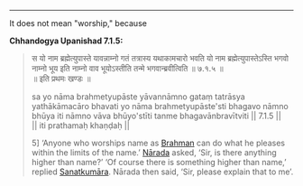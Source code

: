 


---

It does not mean "worship," because

**Chhandogya Upanishad 7.1.5:**

> स यो नाम ब्रह्मेत्युपास्ते यावन्नाम्नो गतं तत्रास्य यथाकामचारो भवति यो नाम ब्रह्मेत्युपास्तेऽस्ति भगवो नाम्नो भूय इति नाम्नो वाव भूयोऽस्तीति तन्मे भगवान्ब्रवीत्विति ॥ ७.१.५ ॥  
> ॥ इति प्रथमः खण्डः ॥
> 
> sa yo nāma brahmetyupāste yāvannāmno gataṃ tatrāsya yathākāmacāro bhavati yo nāma brahmetyupāste'sti bhagavo nāmno bhūya iti nāmno vāva bhūyo'stīti tanme bhagavānbravītviti || 7.1.5 ||  
> || iti prathamaḥ khaṇḍaḥ ||
> 
> 5] ‘Anyone who worships name as [Brahman](https://www.wisdomlib.org/definition/brahman#hinduism "show Brahman definitions") can do what he pleases within the limits of the name.’ [Nārada](https://www.wisdomlib.org/definition/narada#hinduism "show Nārada definitions") asked, ‘Sir, is there anything higher than name?’ ‘Of course there is something higher than name,’ replied [Sanatkumāra](https://www.wisdomlib.org/definition/sanatkumara#hinduism "show Sanatkumāra definitions"). Nārada then said, ‘Sir, please explain that to me’.